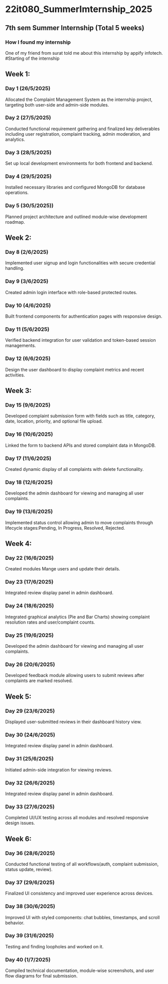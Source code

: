 # 22it080_SummerImternship_2025
## 7th sem Summer Internship (Total 5 weeks)
### How I found my internship
One of my friend from surat told me about this internship by appify infotech.
#Starting of the internship
## Week 1:
### Day 1 (26/5/2025)
Allocated the Complaint Management System as the internship project, targeting both user-side and admin-side modules.
### Day 2  (27/5/2025)
Conducted functional requirement gathering and finalized key deliverables including user registration, complaint tracking, admin moderation, and analytics.
### Day 3  (28/5/2025)
Set up local development environments for both frontend and backend.
### Day 4 (29/5/2025)
Installed necessary libraries and configured MongoDB for database operations.
### Day 5 (30/5/2025))
Planned project architecture and outlined module-wise development roadmap.
## Week 2:
### Day 8 (2/6/2025)
Implemented user signup and login functionalities with secure credential handling.
### Day 9 (3/6/2025)
Created admin login interface with role-based protected routes.
### Day 10 (4/6/2025)
Built frontend components for authentication pages with responsive design.
### Day 11 (5/6/2025)
Verified backend integration for user validation and token-based session managements.
### Day 12 (6/6/2025)
Design the user dashboard to display complaint metrics and recent activities.
## Week 3:
### Day 15 (9/6/2025)
Developed complaint submission form with fields such as title, category, date, location, priority, and optional file upload.
### Day 16 (10/6/2025)
Linked the form to backend APIs and stored complaint data in MongoDB.
### Day 17 (11/6/2025)
Created dynamic display of all complaints with delete functionality.
### Day 18 (12/6/2025)
Developed the admin dashboard for viewing and managing all user complaints.
### Day 19 (13/6/2025)
Implemented status control allowing admin to move complaints through lifecycle stages:Pending, In Progress, Resolved, Rejected.
## Week 4:
### Day 22 (16/6/2025)
Created modules Mange users and update their details.
### Day 23 (17/6/2025)
Integrated review display panel in
admin dashboard.
### Day 24 (18/6/2025)
Integrated graphical analytics (Pie and Bar Charts) showing complaint resolution rates and user/complaint counts.
### Day 25 (19/6/2025)
Developed the admin dashboard for viewing and managing all user complaints.
### Day 26 (20/6/2025)
Developed feedback module allowing users to submit reviews after complaints are marked resolved.
## Week 5:
### Day 29 (23/6/2025)
Displayed user-submitted reviews in their dashboard history view.
### Day 30 (24/6/2025)
Integrated review display panel in admin dashboard.
### Day 31 (25/6/2025)
Initiated admin-side integration for viewing reviews.
### Day 32 (26/6/2025)
Integrated review display panel in admin dashboard.
### Day 33 (27/6/2025)
Completed UI/UX testing across all modules and resolved responsive design issues.
## Week 6:
### Day 36 (28/6/2025)
Conducted functional testing of all workflows(auth, complaint submission, status update, review).
### Day 37 (29/6/2025)
Finalized UI consistency and improved user experience across devices.
### Day 38 (30/6/2025)
Improved UI with styled components: chat bubbles, timestamps, and scroll behavior.
### Day 39 (31/6/2025)
Testing and finding loopholes and worked on it.
### Day 40 (1/7/2025)
Compiled technical documentation, module-wise screenshots, and user flow diagrams for final submission.


